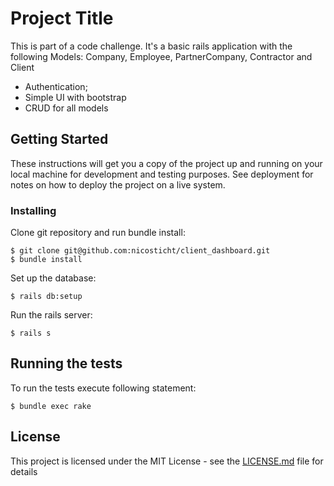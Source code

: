 # Project Title

This is part of a code challenge. It's a basic rails application with the following Models: Company, Employee,
PartnerCompany, Contractor and Client

- Authentication;
- Simple UI with bootstrap
- CRUD for all models

## Getting Started

These instructions will get you a copy of the project up and running on your local machine for development and testing purposes. See deployment for notes on how to deploy the project on a live system.


### Installing

Clone git repository and run bundle install:

```
$ git clone git@github.com:nicosticht/client_dashboard.git
$ bundle install
```

Set up the database:

```
$ rails db:setup
```

Run the rails server:

```
$ rails s
```

## Running the tests

To run the tests execute following statement:

```
$ bundle exec rake
```


## License

This project is licensed under the MIT License - see the [LICENSE.md](LICENSE.md) file for details


